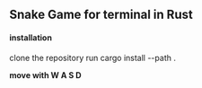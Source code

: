 ## Snake Game for terminal in Rust

#### installation
clone the repository
run cargo install --path .



**move with W A S D**
